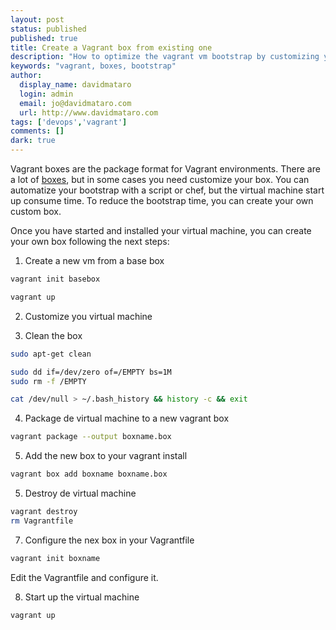 ```yaml
---
layout: post
status: published
published: true
title: Create a Vagrant box from existing one
description: "How to optimize the vagrant vm bootstrap by customizing your own boxes"
keywords: "vagrant, boxes, bootstrap"
author:
  display_name: davidmataro
  login: admin
  email: jo@davidmataro.com
  url: http://www.davidmataro.com
tags: ['devops','vagrant']
comments: []
dark: true
---
```



Vagrant boxes are the package format for Vagrant environments. There are a lot of [boxes](https://atlas.hashicorp.com/boxes/search), but in some cases you need customize your box. You can automatize your bootstrap with a script or chef, but the virtual machine start up consume time. To reduce the bootstrap time, you can create your own custom box.

Once you have started and installed your virtual machine, you can create your own box following the next steps:

1. Create a new vm from a base box

  ```bash
  vagrant init basebox
  ```

  ```bash
  vagrant up
  ```

2. Customize you virtual machine

3. Clean the box

  ```bash
  sudo apt-get clean
  ```

  ```bash
  sudo dd if=/dev/zero of=/EMPTY bs=1M
  sudo rm -f /EMPTY
  ```

  ```bash
  cat /dev/null > ~/.bash_history && history -c && exit
  ```

4. Package de virtual machine to a new vagrant box

  ```bash
  vagrant package --output boxname.box
  ```

5. Add the new box to your vagrant install

  ```bash
  vagrant box add boxname boxname.box
  ```

5. Destroy de virtual machine

  ```bash
  vagrant destroy
  rm Vagrantfile
  ```

7. Configure the nex box in your Vagrantfile

  ```bash
  vagrant init boxname
  ```

  Edit the Vagrantfile and configure it.

8. Start up the virtual machine

  ```bash
  vagrant up
  ```
